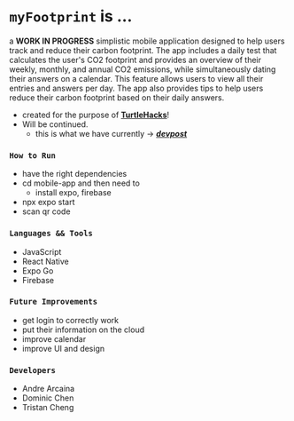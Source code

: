 # ```myFootprint``` is ...
a **WORK IN PROGRESS** simplistic mobile application designed to help users track and reduce their carbon footprint. The app includes a daily test that calculates the user's CO2 footprint and provides an overview of their weekly, monthly, and annual CO2 emissions, while simultaneously dating their answers on a calendar. This feature allows users to view all their entries and answers per day. The app also provides tips to help users reduce their carbon footprint based on their daily answers.
- created for the purpose of [**TurtleHacks**](https://turtlehacks.devpost.com/)!
- Will be continued.
  - this is what we have currently -> [***devpost***](https://devpost.com/software/myfootprint)

### ```How to Run``` ###
- have the right dependencies
- cd mobile-app and then need to 
  - install expo, firebase
- npx expo start
- scan qr code

### ```Languages && Tools``` ###
- JavaScript
- React Native
- Expo Go
- Firebase

### ```Future Improvements``` ###
- get login to correctly work
- put their information on the cloud
- improve calendar
- improve UI and design

### ```Developers``` ###
- Andre Arcaina
- Dominic Chen
- Tristan Cheng
